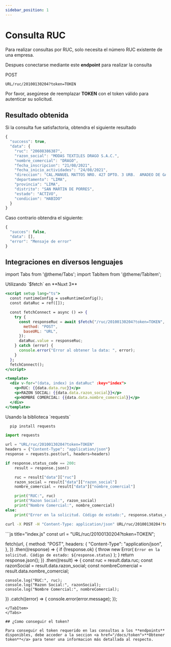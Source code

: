 ```yaml
---
sidebar_position: 1
---
```


# Consulta RUC

Para realizar consultas por RUC, solo necesita el número RUC existente de una empresa.

Despues conectarse mediante este **endpoint** para realizar la consulta

<div class="flex">
<div class="post">POST</div>
<div class="url">

```bash
URL/ruc/20100130204?token=TOKEN
```

</div>
</div>

Por favor, asegúrese de reemplazar **TOKEN** con el token válido para autenticar su solicitud.

## Resultado obtenida

Si la consulta fue satisfactoria, obtendra el siguiente resultado

```js
{
  "success": true,
  "data": {
    "ruc": "20608386387",
    "razon_social": "MODAS TEXTILES DRAGO S.A.C.",
    "nombre_comercial": "DRAGO",
    "fecha_inscripcion": "21/08/2021",
    "fecha_inicio_actividades": "24/08/2021",
    "direccion": "CAL.MANUEL MATTOS NRO. 427 DPTO. 3 URB.  AMADEO DE GARAGAY",
    "departamento": "LIMA",
    "provincia": "LIMA",
    "distrito": "SAN MARTIN DE PORRES",
    "estado": "ACTIVO",
    "condicion": "HABIDO"
  }
}
```

Caso contrario obtendra el siguiente:

```js
{
  "succes": false,
  "data": [],
  "error": "Mensaje de error"
}
```

## Integraciones en diversos lenguajes

import Tabs from '@theme/Tabs';
import TabItem from '@theme/TabItem';

<Tabs>
  <TabItem value="Nuxt 3" label="Nuxt 3" default>
    Utilizando `$fetch` en **Nuxt 3**

```jsx title="app.vue"
<script setup lang="ts">
  const runtimeConfig = useRuntimeConfig();
  const dataRuc = ref([]);

  const fetchConnect = async () => {
    try {
      const responseRuc = await $fetch("/ruc/20100130204?token=TOKEN", {
        method: "POST",
        baseURL: "URL",
      });
      dataRuc.value = responseRuc;
    } catch (error) {
      console.error("Error al obtener la data: ", error);
    }
  };
  fetchConnect();
</script>

<template>
  <div v-for="(data, index) in dataRuc" :key="index">
    <p>RUC: {{data.data.ruc}}</p>
    <p>RAZON SOCIAL: {{data.data.razon_social}}</p>
    <p>NOMBRE COMERCIAL: {{data.data.nombre_comercial}}</p>
  </div>
</template>
```
  </TabItem>
  <TabItem value="Python" label="Python">
    Usando la biblioteca `requests`

```py title="Instalar la biblioteca"
  pip install requests
```

```py title="index.py"
import requests

url = "URL/ruc/20100130204?token=TOKEN"
headers = {"Content-Type": "application/json"}
response = requests.post(url, headers=headers)

if response.status_code == 200:
    result = response.json()

    ruc = result["data"]["ruc"]
    razon_social = result["data"]["razon_social"]
    nombre_comercial = result["data"]["nombre_comercial"]

    print("RUC:", ruc)
    print("Razon Social:", razon_social)
    print("Nombre Comercial:", nombre_comercial)
else:
    print("Error en la solicitud. Código de estado:", response.status_code)
```

</TabItem>
<TabItem value="Bash" label="Bash">

```bash
curl -X POST -H "Content-Type: application/json" URL/ruc/20100130204?token=TOKEN
````

</TabItem>
<TabItem value="JS" label="JS">
```js title="index.js"
const url = "URL/ruc/20100130204?token=TOKEN";

fetch(url, {
  method: "POST",
  headers: {
    "Content-Type": "application/json",
  },
})
  .then((response) => {
    if (!response.ok) {
      throw new Error(
        `Error en la solicitud. Código de estado: ${response.status}`
      );
    }
    return response.json();
  })
  .then((result) => {
    const ruc = result.data.ruc;
    const razonSocial = result.data.razon_social;
    const nombreComercial = result.data.nombre_comercial;

    console.log("RUC:", ruc);
    console.log("Razon Social:", razonSocial);
    console.log("Nombre Comercial:", nombreComercial);
  })
  .catch((error) => {
    console.error(error.message);
  });
```
</TabItem>
</Tabs>

## ¿Como conseguir el token?

Para conseguir el token requerido en las consultas a los **endpoints** disponibles, debe acceder a la seccion <a href="/docs/token">**Obtener token**</a> para tener una informacion más detallada al respecto.
